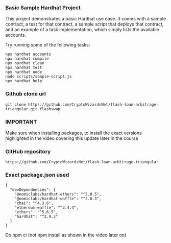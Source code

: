 ### Basic Sample Hardhat Project

This project demonstrates a basic Hardhat use case. It comes with a sample contract, a test for that contract, a sample script that deploys that contract, and an example of a task implementation, which simply lists the available accounts.

Try running some of the following tasks:

```shell
npx hardhat accounts
npx hardhat compile
npx hardhat clean
npx hardhat test
npx hardhat node
node scripts/sample-script.js
npx hardhat help
```
### Github clone url

``` git clone https://github.com/CryptoWizardsNet/flash-loan-arbitrage-triangular.git flashswap ```

### IMPORTANT
Make sure when installing packages, to install the exact versions highlighted in the video covering this update later in the course

### GitHub repository
``` https://github.com/CryptoWizardsNet/flash-loan-arbitrage-triangular ```

### Exact package.json used
```
{
  "devDependencies": {
    "@nomiclabs/hardhat-ethers": "^2.0.5",
    "@nomiclabs/hardhat-waffle": "^2.0.3",
    "chai": "^4.3.6",
    "ethereum-waffle": "^3.4.4",
    "ethers": "^5.6.5",
    "hardhat": "^2.9.3"
  }
}
```
Do npm ci (not npm install as shown in the video later on)
